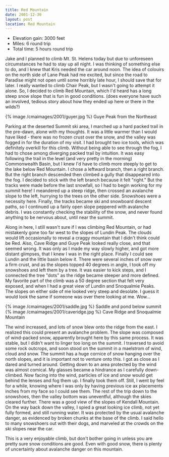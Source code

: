 ```yaml
---
title: Red Mountain
date: 2001-12-30
layout: post
location: Red Mountain
---
```



* Elevation gain: 3000 feet
* Miles: 6 round trip
* Total time: 5 hours round trip

Jake and I planned to climb Mt. St. Helens today but due to unforeseen
circumstances he had to stay up all night. I was thinking of something
else to do, and I knew that Kris needed the car around noon. The idea
of colouirs on the north side of Lane Peak had me excited, but since
the road to Paradise might not open until some horribly late hour, I
should save that for later. I really wanted to climb Chair Peak, but I
wasn't going to attempt it alone. So, I decided to climb Red Mountain,
which I'd heard has a long steep snow slope that is fun in good
conditions.  (does everyone have such an involved, tedious story about
how they ended up here or there in the wilds?)



{% image /cmaimages/2001/guyer.jpg %}
Guye Peak from the Northeast


Parking at the deserted Summit ski area, I marched up a hard packed
trail in the pre-dawn, alone with my thoughts. It was a little warmer
than I would have liked - there was no frozen crust over the snow, and
the valley was fogged in for the duration of my visit.  I had brought
two ice tools, which was definitely overkill for this climb. Without
being able to see through the fog, I had to chose among diverging
packed trail by intuition.  It was easy following the trail in the
level (and very pretty in the morning) Commonwealth Basin, but I knew
I'd have to climb more steeply to get to the lake below Red
Mountain. I chose a leftward branch, then a right branch. But the
right branch descended then climbed a gully that disappeared into the
fog. I decided to stick with the left branch because it felt
"right." But the tracks were made before the last snowfall, so I had
to begin working for my summit here! I meandered up a steep ridge,
then crossed an avalanche slope to the left, hurrying to the trees on
the other side. Snowshoes were a necessity here. Finally, the tracks
became ski and snowboard descent paths, so I continued up a fairly
open slope peppered with avalanche debris.  I was constantly checking
the stability of the snow, and never found anything to be nervous
about, until near the summit.




Along in here, I still wasn't sure if I was climbing Red Mountain, or
had mistakenly gone too far west to the slopes of Lundin Peak. The
clouds would lift occasionally to reveal a craggy mountain that I
didn't think could be Red. Also, Cave Ridge and Guye Peak looked
really close, and that seemed wrong. It was only as I made my way
slowly higher, and got more distant glimpses, that I knew I was in the
right place. Finally I could see Lundin and the little basin below
it. There were several inches of snow over a firm crust, and as the
slopes topped 40 degrees in angle, I took off my snowshoes and left
them by a tree. It was easier to kick steps, and I connected the tree
"dots" as the ridge became steeper and more defined. My favorite part
of the climb was a 50 degree section that felt very exposed, and when
I had a great view of Lundin and Snoqualmie Peaks. The slopes on
either side of me looked very steep and desolate.  I guess it would
look the same if someone was over there looking at me. Wow...



{% image /cmaimages/2001/saddle.jpg %}
Saddle and pond below summit
{% image /cmaimages/2001/caveridge.jpg %}
Cave Ridge and Snoqualmie Mountain

The wind increased, and lots of snow blew onto the ridge from the
east. I realized this could present an avalanche problem. The slope
was composed of wind-packed snow, apparently brought here by this same
process. It was stable, but I didn't want to linger too long on the
summit. I traversed to avoid some rock outcrops, and soon stood on the
summit in a maelstrom of wind, cloud and snow. The summit has a huge
cornice of snow hanging over the north slopes, and it is important not
to venture onto this.  I got as close as I dared and turned
around. Getting down to an area protected by the wind was almost
comical. My glasses became a hindrance as I carefully down-climbed.
Now facing into the wind, particles of ice and snow would get behind
the lenses and fog them up. I finally took them off. Still, I went by
feel for a while, knowing where I was only by having previous ice ax
placements inches from my face so I could see them. The rest of the
trip down to the snowshoes, then the valley bottom was uneventful,
although the skies cleared further. There was a good view of the
slopes of Kendall Mountain.  On the way back down the valley, I spied
a great looking ice climb, not yet fully formed, and still running
water. It was protected by the usual avalanche danger, as evidenced by
broken chunks at the base of the climb. I said hello to many
snowshoers out with their dogs, and marveled at the crowds on the ski
slopes near the car.



This is a very enjoyable climb, but don't bother going in unless you
are pretty sure snow conditions are good. Even with good snow, there
is plenty of uncertainty about avalanche danger on this mountain.



